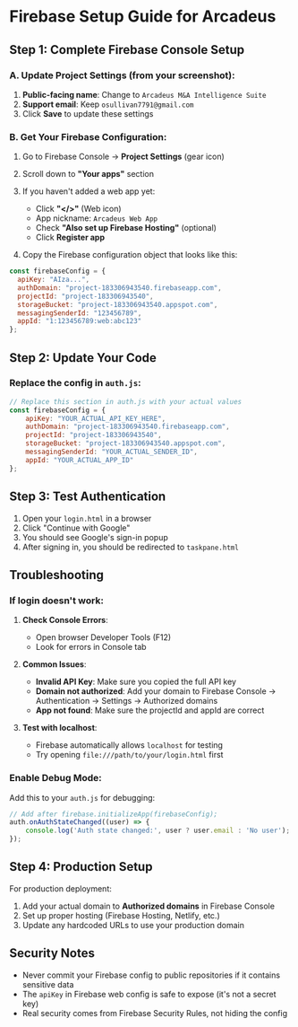 # Firebase Setup Guide for Arcadeus

## Step 1: Complete Firebase Console Setup

### A. Update Project Settings (from your screenshot):
1. **Public-facing name**: Change to `Arcadeus M&A Intelligence Suite`
2. **Support email**: Keep `osullivan7791@gmail.com`
3. Click **Save** to update these settings

### B. Get Your Firebase Configuration:
1. Go to Firebase Console → **Project Settings** (gear icon)
2. Scroll down to **"Your apps"** section
3. If you haven't added a web app yet:
   - Click **"</>"** (Web icon)
   - App nickname: `Arcadeus Web App`
   - Check **"Also set up Firebase Hosting"** (optional)
   - Click **Register app**

4. Copy the Firebase configuration object that looks like this:
```javascript
const firebaseConfig = {
  apiKey: "AIza...",
  authDomain: "project-183306943540.firebaseapp.com",
  projectId: "project-183306943540",
  storageBucket: "project-183306943540.appspot.com",
  messagingSenderId: "123456789",
  appId: "1:123456789:web:abc123"
};
```

## Step 2: Update Your Code

### Replace the config in `auth.js`:
```javascript
// Replace this section in auth.js with your actual values
const firebaseConfig = {
    apiKey: "YOUR_ACTUAL_API_KEY_HERE",
    authDomain: "project-183306943540.firebaseapp.com",
    projectId: "project-183306943540", 
    storageBucket: "project-183306943540.appspot.com",
    messagingSenderId: "YOUR_ACTUAL_SENDER_ID",
    appId: "YOUR_ACTUAL_APP_ID"
};
```

## Step 3: Test Authentication

1. Open your `login.html` in a browser
2. Click "Continue with Google"
3. You should see Google's sign-in popup
4. After signing in, you should be redirected to `taskpane.html`

## Troubleshooting

### If login doesn't work:

1. **Check Console Errors**: 
   - Open browser Developer Tools (F12)
   - Look for errors in Console tab

2. **Common Issues**:
   - **Invalid API Key**: Make sure you copied the full API key
   - **Domain not authorized**: Add your domain to Firebase Console → Authentication → Settings → Authorized domains
   - **App not found**: Make sure the projectId and appId are correct

3. **Test with localhost**:
   - Firebase automatically allows `localhost` for testing
   - Try opening `file:///path/to/your/login.html` first

### Enable Debug Mode:
Add this to your `auth.js` for debugging:
```javascript
// Add after firebase.initializeApp(firebaseConfig);
auth.onAuthStateChanged((user) => {
    console.log('Auth state changed:', user ? user.email : 'No user');
});
```

## Step 4: Production Setup

For production deployment:
1. Add your actual domain to **Authorized domains** in Firebase Console
2. Set up proper hosting (Firebase Hosting, Netlify, etc.)
3. Update any hardcoded URLs to use your production domain

## Security Notes

- Never commit your Firebase config to public repositories if it contains sensitive data
- The `apiKey` in Firebase web config is safe to expose (it's not a secret key)
- Real security comes from Firebase Security Rules, not hiding the config